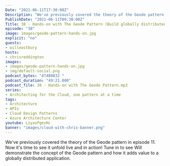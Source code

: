 ```yaml
---
Date: "2021-06-11T17:30:00Z"
Description: "We've previously covered the theory of the Geode pattern in episode 11. Now it's time to see it unfold live and in action! Tune in to see Will demonstrate the concept of the Geode pattern and how it adds value to a globally distributed application."
PublishDate: "2021-06-11T09:30:00Z"
Title: 38 - Hands-on with The Geode Pattern (Build globally distributed applications!)
episode: "38"
image: images/geode-pattern-hands-on.jpg
explicit: "no"
guests:
- willeastbury
hosts:
- chrisreddington
images:
- images/geode-pattern-hands-on.jpg
- img/default-social.png
podcast_bytes: "47480832 "
podcast_duration: "49:21.000"
podcast_file: 38 - Hands-on with The Geode Pattern.mp3
series:
- Architecting for the Cloud, one pattern at a time
tags:
- Architecture
- APIs
- Cloud Design Patterns
- Azure Architecture Center
youtube: LzyasPgevHc
banner: "images/cloud-with-chris-banner.png"
---
```

We've previously covered the theory of the Geode pattern in episode 11. Now it's time to see it unfold live and in action! Tune in to see Will demonstrate the concept of the Geode pattern and how it adds value to a globally distributed application.
